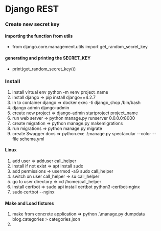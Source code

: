 # Django REST

####

### Create new secret key

#### importing the function from utils
* from django.core.management.utils import get_random_secret_key
#### generating and printing the SECRET_KEY
* print(get_random_secret_key())

### Install
1. install virtual env python -m venv project_name
2. install django => pip install django==4.2.7
3. in to container django => docker exec -ti django_shop /bin/bash
4. django admin django-admin
5. create new project => django-admin startproject project_name
6. run web server => python manage.py runserver 0.0.0.0:8000
7. create migration => python manage.py makemigrations
8. run migrations => python manage.py migrate
9. create Swagger docs => python.exe .\manage.py spectacular --color --file schema.yml


#### Linux
1. add user => adduser call_helper
2. install if not exist => apt install sudo
3. add permissions => usermod -aG sudo call_helper
4. switch on user call_helper => su call_helper
5. go to user directory => cd /home/call_helper
6. install certbot => sudo api install certbot python3-certbot-nginx
7. sudo certbot --nginx

#### Make and Load fixtures
1. make from concrete application => python .\manage.py dumpdata blog.categories > categories.json
2. 